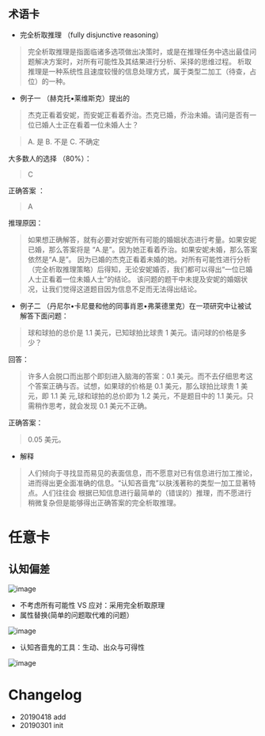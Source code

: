 

## 术语卡

- 完全析取推理 （fully disjunctive reasoning）

> 完全析取推理是指面临诸多选项做出决策时，或是在推理任务中选出最佳问题解决方案时，对所有可能性及其结果进行分析、采择的思维过程。
> 析取推理是一种系统性且速度较慢的信息处理方式，属于类型二加工（待查，占位）的一种。

- 例子一 （赫克托▪莱维斯克）提出的

> 杰克正看着安妮，而安妮正看着乔治。杰克已婚，乔治未婚。请问是否有一位已婚人士正在看着一位未婚人士？

> A. 是   B. 不是  C. 不确定

大多数人的选择 （80%）：
> C

正确答案 ：
> A

推理原因：

> 如果想正确解答，就有必要对安妮所有可能的婚姻状态进行考量。如果安妮已婚，那么答案将是 “A.是”。因为她正看着乔治。如果安妮未婚，那么答案依然是“A.是”。
> 因为已婚的杰克正看着未婚的她。对所有可能性进行分析（完全析取推理策略）后得知，无论安妮婚否，我们都可以得出“一位已婚人士正看着一位未婚人士”的结论。
> 该问题的题干中未提及安妮的婚姻状况，让我们觉得这道题目因为信息不足而无法得出结论。

- 例子二 （丹尼尔•卡尼曼和他的同事肖恩•弗莱德里克）在一项研究中让被试解答下面问题：

> 球和球拍的总价是 1.1 美元，已知球拍比球贵 1 美元。请问球的价格是多少？

回答：

> 许多人会脱口而出那个即刻进入脑海的答案：0.1 美元。而不去仔细思考这个答案正确与否。试想，如果球的价格是 0.1 美元，那么球拍比球贵 1 美元，即 1.1 美
> 元,球和球拍的总价即为 1.2 美元，不是题目中的 1.1 美元。只需稍作思考，就会发现 0.1 美元不正确。 

正确答案：
> 0.05 美元。



- 解释

> 人们倾向于寻找显而易见的表面信息，而不愿意对已有信息进行加工推论，进而得出更全面准确的信息。“认知吝啬鬼”以肤浅著称的类型一加工显著特点。人们往往会
> 根据已知信息进行最简单的（错误的）推理，而不愿进行稍微复杂但是能够得出正确答案的完全析取推理。


 # 任意卡
 
 ## 认知偏差
 
 
![image](https://user-images.githubusercontent.com/24952118/56332913-b46c6e00-61c4-11e9-99f2-200c89c1333f.png)

- 不考虑所有可能性 VS 应对：采用完全析取原理
- 属性替换(简单的问题取代难的问题）

![image](https://user-images.githubusercontent.com/24952118/56334582-7888d700-61cb-11e9-8095-e874b4012186.png)

- 认知吝啬鬼的工具：生动、出众与可得性


![image](https://user-images.githubusercontent.com/24952118/56334830-8854eb00-61cc-11e9-838b-beb95123926b.png)

# Changelog

- 20190418 add
- 20190301 init

